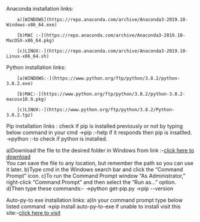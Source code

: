 Anaconda installation links:

        a)[WINDOWS](https://repo.anaconda.com/archive/Anaconda3-2019.10-Windows-x86_64.exe)
        
        [b)MAC :-](https://repo.anaconda.com/archive/Anaconda3-2019.10-MacOSX-x86_64.pkg)
        
        [c)LINUX:-](https://repo.anaconda.com/archive/Anaconda3-2019.10-Linux-x86_64.sh)

Python installation links:
        
        [a)WINDOWS:-](https://www.python.org/ftp/python/3.8.2/python-3.8.2.exe)
            
        [b)MAC:-](https://www.python.org/ftp/python/3.8.2/python-3.8.2-macosx10.9.pkg)
             
        [c)LINUX:-](https://www.python.org/ftp/python/3.8.2/Python-3.8.2.tgz)
             

Pip installation links :
    check if pip is installed previously or not by typing below command in your cmd
    ->pip :-help if it responds then pip is insatlled.
    ->python  :-to check if python is installed.
    
  a)Download the file to the desired folder in Windows from link :-[click here to download](https://bootstrap.pypa.io/get-pip.py)   
    You can save the file to any location, 
    but remember the path so you can use it later.
  b)Type cmd in the Windows search bar and click the “Command Prompt” icon.
  c)To run the Command Prompt window “As Administrator,” right-click “Command Prompt” and then select the “Run as…” option.
  d)Then type these commands:-
   ->python get-pip.py
   ->pip --version   

Auto-py-to exe installation links:
a)In your command prompt type below listed command 
 ->pip install auto-py-to-exe
if unable to install visit this site:-[click here to visit](https://pypi.org/project/auto-py-to-exe/)
